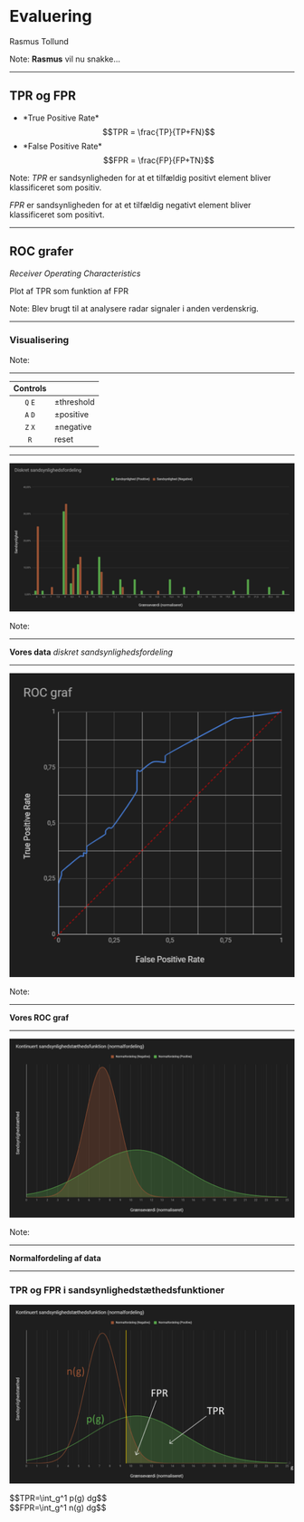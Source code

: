 <!-- .element: data-background-video="images/animations/particle.mov" data-background-video-loop="true" data-background-video-muted="true" -->
<br>

# Evaluering

Rasmus Tollund

Note:
**Rasmus** vil nu snakke...

--------------------------------------------------------------------------------

## TPR og FPR

- <!-- .element: class="fragment" --> *True Positive Rate*
  <span class="aside">$$TPR = \frac{TP}{TP+FN}$$</span>
- <!-- .element: class="fragment" --> *False Positive Rate*
  <span class="aside">$$FPR = \frac{FP}{FP+TN}$$</span>

Note:
*TPR* er sandsynligheden for at et tilfældig positivt element bliver klassificeret som positiv.

*FPR* er sandsynligheden for at et tilfældig negativt element bliver klassificeret som positivt.

--------------------------------------------------------------------------------

## ROC grafer

*Receiver Operating Characteristics*

Plot af TPR som funktion af FPR

Note:
Blev brugt til at analysere radar signaler i anden verdenskrig.


--------------------------------------------------------------------------------
<!-- .element: data-state="draw-roc" -->

### Visualisering

<div id="ROCAUC_container"></div>

Note:
*****

| **Controls** | |
| :-----: | :------------ |
| `Q` `E` | &pm;threshold |
| `A` `D` | &pm;positive  |
| `Z` `X` | &pm;negative  |
|   `R`   | reset         |

--------------------------------------------------------------------------------

![diskret sandsynlighedsfordeling](images/fordeling.png) <!-- .element: class="plain" -->

Note:
*****

**Vores data** *diskret sandsynlighedsfordeling*

--------------------------------------------------------------------------------

![vores ROC graf](images/ROC_graf.png) <!-- .element: class="plain" -->

Note:
*****

**Vores ROC graf**

--------------------------------------------------------------------------------

![normalfoldeling af data](images/normalfordeling.png) <!-- .element: class="plain" -->

Note:
*****

**Normalfordeling af data**

--------------------------------------------------------------------------------

### TPR og FPR i sandsynlighedstæthedsfunktioner

![TPR og FPR i sandsynlighedstæthedsfunktioner](images/normalfordeling_fpr_tpr.png) <!-- .element: class="plain"  style="height:45vh" -->
<div class="align-left">
    $$TPR=\int_g^1 p(g) dg$$
</div>
<div class="align-right">
    $$FPR=\int_g^1 n(g) dg$$
</div>
